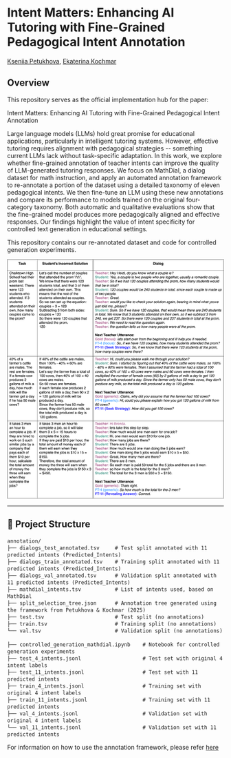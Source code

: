 # Intent Matters: Enhancing AI Tutoring with Fine-Grained Pedagogical Intent Annotation

[Kseniia Petukhova](https://scholar.google.com/citations?user=XsiLKJcAAAAJ&hl=en&oi=ao), [Ekaterina Kochmar](https://ekochmar.github.io/about/)


## Overview
This repository serves as the official implementation hub for the paper:

Intent Matters: Enhancing AI Tutoring with Fine-Grained Pedagogical Intent Annotation

Large language models (LLMs) hold great promise for educational applications, particularly in intelligent tutoring systems. However, effective tutoring requires alignment with pedagogical strategies -- something current LLMs lack without task-specific adaptation. In this work, we explore whether fine-grained annotation of teacher intents can improve the quality of LLM-generated tutoring responses. We focus on MathDial, a dialog dataset for math instruction, and apply an automated annotation framework to re-annotate a portion of the dataset using a detailed taxonomy of eleven pedagogical intents. We then fine-tune an LLM using these new annotations and compare its performance to models trained on the original four-category taxonomy. Both automatic and qualitative evaluations show that the fine-grained model produces more pedagogically aligned and effective responses. Our findings highlight the value of intent specificity for controlled text generation in educational settings.

This repository contains our re-annotated dataset and code for controlled generation experiments.

<img src="mathdial_generations_example.png" alt="Examples of responses generated by a model fine-tuned on the original four-intent annotation set (FT-4) and by a model fine-tuned on data annotated with eleven intents using the framework from Petukhova and Kochmar (2025) (FT-11), alongside actual responses from teachers (Gold)." width="550"/>

---

## 📁 Project Structure

```
annotation/
├── dialogs_test_annotated.tsv     # Test split annotated with 11 predicted intents (Predicted_Intents)
├── dialogs_train_annotated.tsv    # Training split annotated with 11 predicted intents (Predicted_Intents)
├── dialogs_val_annotated.tsv      # Validation split annotated with 11 predicted intents (Predicted_Intents)
├── mathdial_intents.tsv           # List of intents used, based on MathDial
├── split_selection_tree.json      # Annotation tree generated using the framework from Petukhova & Kochmar (2025)
├── test.tsv                       # Test split (no annotations)
├── train.tsv                      # Training split (no annotations)
└── val.tsv                        # Validation split (no annotations)

├── controlled_generation_mathdial.ipynb    # Notebook for controlled generation experiments
├── test_4_intents.jsonl                    # Test set with original 4 intent labels
├── test_11_intents.jsonl                   # Test set with 11 predicted intents
├── train_4_intents.jsonl                   # Training set with original 4 intent labels
├── train_11_intents.jsonl                  # Training set with 11 predicted intents
├── val_4_intents.jsonl                     # Validation set with original 4 intent labels
└── val_11_intents.jsonl                    # Validation set with 11 predicted intents
```

For information on how to use the annotation framework, please refer [here](https://github.com/Kpetyxova/autoTree/tree/main?tab=readme-ov-file#a-fully-automated-pipeline-for-conversational-discourse-annotation-tree-scheme-generation-and-labeling-with-large-language-models) 

